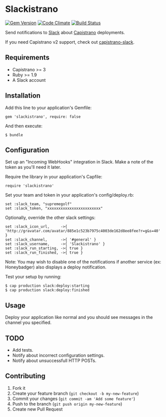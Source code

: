 # Slackistrano

[![Gem Version](https://badge.fury.io/rb/slackistrano.png)](http://badge.fury.io/rb/slackistrano)
[![Code Climate](https://codeclimate.com/github/supremegolf/slackistrano.png)](https://codeclimate.com/github/supremegolf/slackistrano)
[![Build Status](https://travis-ci.org/supremegolf/slackistrano.png?branch=master)](https://travis-ci.org/supremegolf/slackistrano)

Send notifications to [Slack](https://slack.com) about [Capistrano](http://www.capistranorb.com) deployments.

If you need Capistrano v2 support, check out [capistrano-slack](https://github.com/j-mcnally/capistrano-slack).

## Requirements

- Capistrano >= 3
- Ruby >= 1.9
- A Slack account

## Installation

Add this line to your application's Gemfile:

    gem 'slackistrano', require: false

And then execute:

    $ bundle

## Configuration

Set up an "Incoming WebHooks" integration in Slack.  Make a note 
of the token as you'll need it later.

Require the library in your application's Capfile:

    require 'slackistrano'

Set your team and token in your application's config/deploy.rb:

    set :slack_team, "supremegolf"
    set :slack_token, "xxxxxxxxxxxxxxxxxxxxxxxx"

Optionally, override the other slack settings:

    set :slack_icon_url,     ->{ 'http://gravatar.com/avatar/885e1c523b7975c4003de162d8ee8fee?r=g&s=40' }
    set :slack_channel,      ->{ '#general' }
    set :slack_username,     ->{ 'Slackistrano' }
    set :slack_run_starting, ->{ true }
    set :slack_run_finished, ->{ true }

Note: You may wish to disable one of the notifications if another service (ex:
Honeybadger) also displays a deploy notification.

Test your setup by running:

    $ cap production slack:deploy:starting
    $ cap production slack:deploy:finished

## Usage

Deploy your application like normal and you should see messages in the channel
you specified.

## TODO

- Add tests.
- Notify about incorrect configuration settings.
- Notify about unsuccessfull HTTP POSTs.

## Contributing

1. Fork it
2. Create your feature branch (`git checkout -b my-new-feature`)
3. Commit your changes (`git commit -am 'Add some feature'`)
4. Push to the branch (`git push origin my-new-feature`)
5. Create new Pull Request
